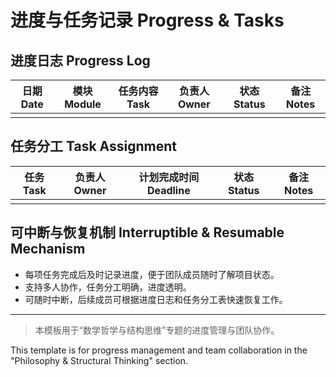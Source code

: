 # 进度与任务记录 Progress & Tasks

## 进度日志 Progress Log

| 日期 Date | 模块 Module | 任务内容 Task | 负责人 Owner | 状态 Status | 备注 Notes |
|-----------|------------|--------------|-------------|-------------|------------|
|           |            |              |             |             |            |

## 任务分工 Task Assignment

| 任务 Task | 负责人 Owner | 计划完成时间 Deadline | 状态 Status | 备注 Notes |
|-----------|-------------|----------------------|-------------|------------|
|           |             |                      |             |            |

## 可中断与恢复机制 Interruptible & Resumable Mechanism

- 每项任务完成后及时记录进度，便于团队成员随时了解项目状态。
- 支持多人协作，任务分工明确，进度透明。
- 可随时中断，后续成员可根据进度日志和任务分工表快速恢复工作。

---

> 本模板用于“数学哲学与结构思维”专题的进度管理与团队协作。

This template is for progress management and team collaboration in the "Philosophy & Structural Thinking" section.
